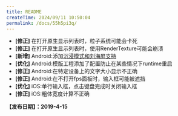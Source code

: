 ```yaml
---
title: README
createTime: 2024/09/11 10:50:04
permalink: /docs/55h5pi3q/
---
```


- **[修正]** 在打开原生显示列表时，粒子系统可能会卡死
- **[修正]** 在打开原生显示列表时，使用RenderTexture可能会崩溃
- **[新增]** Android:添加[沉浸模式和刘海屏支持](../../manual/projectsetting/README#%E5%85%B6%E5%AE%83%E8%AE%BE%E7%BD%AE)
- **[优化]** Android:模版工程添加了配置防止在某些情况下runtime重启
- **[修正]** Android:在特定设备上的文字大小显示不正确
- **[修正]** Android:在不打开fps面板时，输入框可能被遮挡
- **[优化]** iOS:单行输入框，点击键盘完成时关闭输入框
- **[修正]** iOS:粗体宽度计算不正确


**【发布日期】：2019-4-15**
